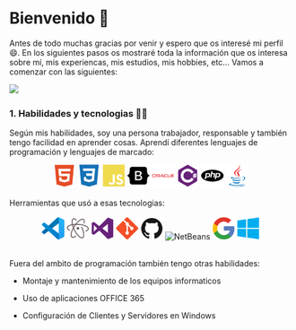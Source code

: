 # Bienvenido 👋

<!--
**Alexandru031/Alexandru031** is a ✨ _special_ ✨ repository because its `README.md` (this file) appears on your GitHub profile.

Here are some ideas to get you started:

- 🔭 I’m currently working on ...
- 🌱 I’m currently learning ...
- 👯 I’m looking to collaborate on ...
- 🤔 I’m looking for help with ...
- 💬 Ask me about ...
- 📫 How to reach me: ...
- 😄 Pronouns: ...
- ⚡ Fun fact: ...
-->
Antes de todo muchas gracias por venir y espero que os interesé mi perfil 😄. En los siguientes pasos os mostraré toda la información que os interesa sobre mí, mis experiencas, mis estudios, mis hobbies, etc... Vamos a comenzar con las siguientes:

<a href="https://github.com/Alexandru031">
   <img src="https://komarev.com/ghpvc/?username=Alexandru031">
</a>

### 1. Habilidades y tecnologias 👨‍💻

Según mis habilidades, soy una persona trabajador, responsable y también tengo facilidad en aprender cosas. Aprendí diferentes lenguajes de programación y lenguajes de marcado:

<div align=center>
   <img src="https://github.com/devicons/devicon/blob/master/icons/html5/html5-plain.svg" alt="HTML" width="40" height="40">
   <img src="https://github.com/devicons/devicon/blob/master/icons/css3/css3-plain.svg" alt="CSS" width="40" height="40">
   <img src="https://github.com/devicons/devicon/blob/master/icons/javascript/javascript-plain.svg" alt="JavaScript" width="40" height="40">
   <img src="https://github.com/devicons/devicon/blob/master/icons/bootstrap/bootstrap-plain.svg" alt="Boostrap" width="40" height="40">
   <img src="https://github.com/devicons/devicon/blob/master/icons/oracle/oracle-original.svg" alt="Oracle" width="40" height="40">
   <img src="https://github.com/devicons/devicon/blob/master/icons/csharp/csharp-plain.svg" alt="C#" width="40" height="40">
   <img src="https://github.com/devicons/devicon/blob/master/icons/php/php-plain.svg" alt="PHP" width="40" height="40">
   <img src="https://github.com/devicons/devicon/blob/master/icons/java/java-original.svg" alt="JAVA" width="40" height="40">
</div><br>
Herramientas que usó a esas tecnologias:
<br><br>
<div align=center>
   <img src="https://github.com/devicons/devicon/blob/master/icons/vscode/vscode-original.svg" alt="VScode" width="40" height="40">
   <img src="https://github.com/devicons/devicon/blob/master/icons/atom/atom-original.svg" alt="Atom" width="40" height="40">
   <img src="https://github.com/devicons/devicon/blob/master/icons/visualstudio/visualstudio-plain.svg" alt="VisualStudio" width="40" height="40">
   <img src="https://github.com/devicons/devicon/blob/master/icons/git/git-plain.svg" alt="Git" width="40" height="40">
   <img src="https://github.com/devicons/devicon/blob/master/icons/github/github-original.svg" alt="GitHub" width="40" height="40">
   <img src="https://logos-download.com/wp-content/uploads/2020/07/NetBeans_Logo.png" alt="NetBeans" width="40" height="40">
   <img src="https://github.com/devicons/devicon/blob/master/icons/google/google-original.svg" alt="Google" width="40" height="40">
   <img src="https://github.com/devicons/devicon/blob/master/icons/windows8/windows8-original.svg" alt="Windows10" width="40" height="40">
</div><br>

Fuera del ambito de programación también tengo otras habilidades:

- Montaje y mantenimiento de los equipos informaticos

- Uso de aplicaciones OFFICE 365

- Configuración de Clientes y Servidores en Windows
